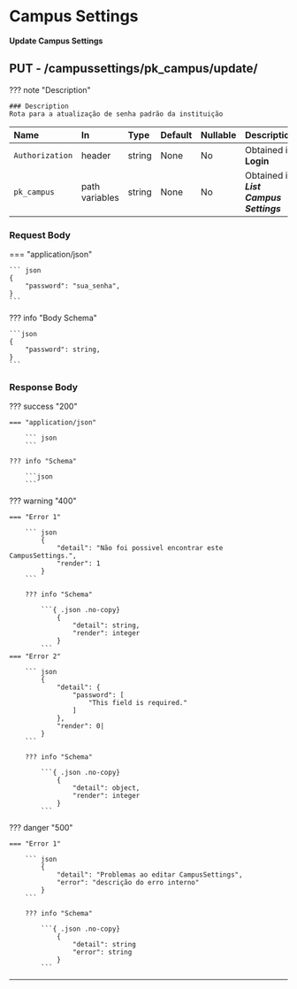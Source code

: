 # Campus Settings


**Update Campus Settings**
## **<element class="http-put">PUT<element>** - /campussettings/<element class="path-put">pk_campus</element>/update/




??? note "Description"
    
    ### Description
    Rota para a atualização de senha padrão da instituição


| Name              | In | Type | Default | Nullable | Description                          |
| :-----------------|:---|:-----|:--------|:---------|:------------------------------------ |
| `Authorization`   | header | string | None | No | Obtained in **Login** |
| `pk_campus`| path variables| string | None | No | Obtained in **_List Campus Settings_**|


### **Request Body**


=== "application/json"

    ``` json
    {
        "password": "sua_senha",
    }
    ```
??? info "Body Schema"
    
    ```json
    {
        "password": string,
    }
    ```

### **Response Body**

??? success "200"

    === "application/json"

        ``` json
        ```

    ??? info "Schema"
    
        ```json
        ```

??? warning "400"

    === "Error 1"

        ``` json
            {
                "detail": "Não foi possivel encontrar este CampusSettings.",
                "render": 1
            }
        ```

        ??? info "Schema"
        
            ```{ .json .no-copy}
                {
                    "detail": string,
                    "render": integer
                }
            ```
    === "Error 2"

        ``` json
            {
                "detail": {
                    "password": [
                        "This field is required."
                    ]
                },
                "render": 0|
            }
        ```

        ??? info "Schema"
        
            ```{ .json .no-copy}
                {
                    "detail": object,
                    "render": integer
                }
            ```


??? danger "500"

    === "Error 1"

        ``` json
            {
                "detail": "Problemas ao editar CampusSettings",
                "error": "descrição do erro interno"
            }
        ```

        ??? info "Schema"
        
            ```{ .json .no-copy}
                {
                    "detail": string
                    "error": string
                }
            ```

---

